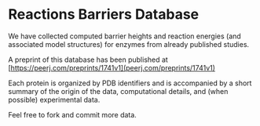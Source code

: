 
# Reactions Barriers Database

We have collected computed barrier heights and reaction energies (and associated model structures) for enzymes from already published studies. 

A preprint of this database has been published at [https://peerj.com/preprints/1741v1](peerj.com/preprints/1741v1)

Each protein is organized by PDB identifiers and is accompanied by a short summary of the origin of the data, computational details, and (when possible) experimental data.

Feel free to fork and commit more data.

